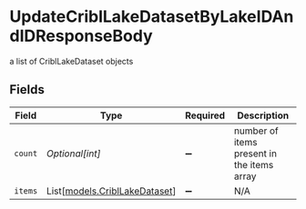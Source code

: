 # UpdateCriblLakeDatasetByLakeIDAndIDResponseBody

a list of CriblLakeDataset objects


## Fields

| Field                                                          | Type                                                           | Required                                                       | Description                                                    |
| -------------------------------------------------------------- | -------------------------------------------------------------- | -------------------------------------------------------------- | -------------------------------------------------------------- |
| `count`                                                        | *Optional[int]*                                                | :heavy_minus_sign:                                             | number of items present in the items array                     |
| `items`                                                        | List[[models.CriblLakeDataset](../models/cribllakedataset.md)] | :heavy_minus_sign:                                             | N/A                                                            |